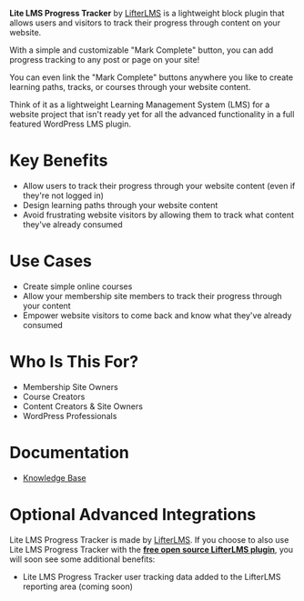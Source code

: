 **Lite LMS Progress Tracker** by [LifterLMS][home] is a lightweight block plugin that allows users and visitors to track their progress through content on your website.

With a simple and customizable "Mark Complete" button, you can add progress tracking to any post or page on your site!

You can even link the "Mark Complete" buttons anywhere you like to create learning paths, tracks, or courses through your website content.

Think of it as a lightweight Learning Management System (LMS) for a website project that isn't ready yet for all the advanced functionality in a full featured WordPress LMS plugin.

# **Key Benefits**
+ Allow users to track their progress through your website content (even if they're not logged in)
+ Design learning paths through your website content
+ Avoid frustrating website visitors by allowing them to track what content they've already consumed

# **Use Cases**

+ Create simple online courses
+ Allow your membership site members to track their progress through your content
+ Empower website visitors to come back and know what they've already consumed

# **Who Is This For?**

+ Membership Site Owners
+ Course Creators
+ Content Creators & Site Owners
+ WordPress Professionals

# **Documentation**
+ [Knowledge Base][knowledge]

# **Optional Advanced Integrations**
Lite LMS Progress Tracker is made by [LifterLMS][home]. If you choose to also use Lite LMS Progress Tracker with the **[free open source LifterLMS plugin][core]**, you will soon see some additional benefits:
+ Lite LMS Progress Tracker user tracking data added to the LifterLMS reporting area (coming soon)


[home]: https://lifterlms.com/?utm_source=Lite%20LMS%20Progress%20Tracker%Plugin&utm_medium=README&utm_campaign=Readme%20to%20Sale
[knowledge]: https://lifterlms.com/docs/lite-lms-by-lifterlms/?utm_source=Lite%20LMS%20Progress%20Tracker%Plugin&utm_medium=README&utm_campaign=Readme%20to%20Sale
[core]: https://wordpress.org/plugins/lifterlms/
